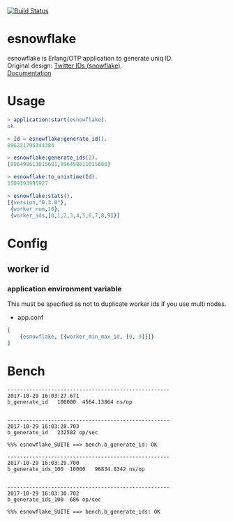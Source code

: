 [![Build Status](https://travis-ci.org/tkyshm/esnowflake.svg?branch=master)](https://travis-ci.org/tkyshm/esnowflake)

esnowflake
=====

esnowflake is Erlang/OTP application to generate uniq ID.  
Original design: [Twitter IDs (snowflake)](https://github.com/twitter/snowflake).  
[Documentation](https://hexdocs.pm/esnowflake/0.1.0/)

Usage
=====

```erlang
> application:start(esnowflake).
ok

> Id = esnowflake:generate_id().
896221795344384

> esnowflake:generate_ids(2).
[896498611015681,896498611015680]

> esnowflake:to_unixtime(Id).
1509193995927

> esnowflake:stats().
[{version,"0.3.0"},
 {worker_num,10},
 {worker_ids,[0,1,2,3,4,5,6,7,8,9]}]
```

Config
=====

## worker id

### application environment variable

This must be specified as not to duplicate worker ids if you use multi nodes.

- app.conf

```erlang
[
    {esnowflake, [{worker_min_max_id, [0, 9]}]}
]
```

Bench
=====

```
----------------------------------------------------
2017-10-29 16:03:27.671
b_generate_id	100000	4564.13864 ns/op


----------------------------------------------------
2017-10-29 16:03:28.703
b_generate_id	232502 op/sec

%%% esnowflake_SUITE ==> bench.b_generate_id: OK

----------------------------------------------------
2017-10-29 16:03:29.700
b_generate_ids_100	10000	96834.8342 ns/op


----------------------------------------------------
2017-10-29 16:03:30.702
b_generate_ids_100	686 op/sec

%%% esnowflake_SUITE ==> bench.b_generate_ids: OK
```
